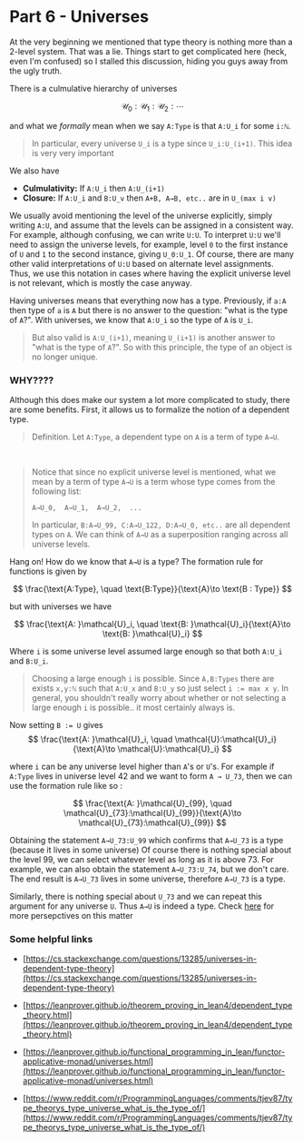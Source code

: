 # Part 6 - Universes

At the very beginning we mentioned that type theory is nothing more than a 2-level system. That was a lie. Things start to get complicated here (heck, even I'm confused) so I stalled this discussion, hiding you guys away from the ugly truth.

There is a culmulative hierarchy of universes

$$
\mathcal{U}_0:\mathcal{U}_1:\mathcal{U}_2:\cdots
$$

and what we *formally* mean when we say `A:Type` is that `A:U_i` for some `i:ℕ`. 

> In particular, every universe `U_i` is a type since `U_i:U_(i+1)`. This idea is very very important

We also have

- **Culmulativity:** If `A:U_i` then `A:U_(i+1)`
- **Closure:** If `A:U_i` and `B:U_v` then `A+B, A→B, etc..` are in `U_(max i v)`

We usually avoid mentioning the level of the universe explicitly, simply writing `A:U`, and assume that the levels can be assigned in a consistent way. For example, although confusing, we can write `U:U`. To interpret `U:U` we'll need to assign the universe levels, for example, level `0` to the first instance of `U` and `1` to the second instance, giving `U_0:U_1`. Of course, there are many other valid interpretations of `U:U` based on alternate level assignments. Thus, we use this notation in cases where having the explicit universe level is not relevant, which is mostly the case anyway.

Having universes means that everything now has a type. Previously, if `a:A` then type of `a` is `A` but there is no answer to the question: "what is the type of `A`?". With universes, we know that `A:U_i` so the type of `A` is `U_i`. 

> But also valid is `A:U_(i+1)`, meaning `U_(i+1)` is another answer to "what is the type of `A`?". So with this principle, the type of an object is no longer unique.

### WHY????

Although this does make our system a lot more complicated to study, there are some benefits. First, it allows us to formalize the notion of a dependent type. 

> Definition. Let `A:Type`, a dependent type on `A` is a term of type `A→U`.

<br> 

> Notice that since no explicit universe level is mentioned, what we mean by a term of type `A→U` is a term whose type comes from the following list:
>
> ```
> A→U_0,  A→U_1,  A→U_2,  ...
> ```
> In particular, `B:A→U_99, C:A→U_122, D:A→U_0, etc..` are all dependent types on `A`. We can think of `A→U` as a superposition ranging across all universe levels.

Hang on! How do we know that `A→U` is a type? The formation rule for functions is given by

$$
\frac{\text{A:Type}, \quad \text{B:Type}}{\text{A}\to \text{B : Type}}
$$

but with universes we have

$$
\frac{\text{A: }\mathcal{U}_i, \quad \text{B: }\mathcal{U}_i}{\text{A}\to \text{B: }\mathcal{U}_i}
$$

Where `i` is some universe level assumed large enough so that both `A:U_i` and `B:U_i`. 

> Choosing a large enough `i` is possible. Since `A,B:Types` there are exists  `x,y:ℕ` such that `A:U_x` and `B:U_y` so just select `i := max x y`. In general, you shouldn't really worry about whether or not selecting a large enough `i` is possible.. it most certainly always is.

Now setting `B := U` gives 
$$
\frac{\text{A: }\mathcal{U}_i, \quad \mathcal{U}:\mathcal{U}_i}{\text{A}\to \mathcal{U}:\mathcal{U}_i}
$$

where `i` can be any universe level higher than `A`'s or `U`'s. For example if `A:Type` lives in universe level 42 and we want to form `A → U_73`, then we can use the formation rule like so :

$$
\frac{\text{A: }\mathcal{U}_{99}, \quad \mathcal{U}_{73}:\mathcal{U}_{99}}{\text{A}\to \mathcal{U}_{73}:\mathcal{U}_{99}}
$$

Obtaining the statement `A→U_73:U_99` which confirms that `A→U_73` is a type (because it lives in some universe) Of course there is nothing special about the level 99, we can select whatever level as long as it is above 73. For example, we can also obtain the statement `A→U_73:U_74`, but we don't care. The end result is `A→U_73` lives in some universe, therefore `A→U_73` is a type.

Similarly, there is nothing special about `U_73` and we can repeat this argument for any universe `U`. Thus `A→U` is indeed a type. Check [here](https://cs.stackexchange.com/questions/13285/universes-in-dependent-type-theory) for more persepctives on this matter

### Some helpful links

- [https://cs.stackexchange.com/questions/13285/universes-in-dependent-type-theory](https://cs.stackexchange.com/questions/13285/universes-in-dependent-type-theory)

- [https://leanprover.github.io/theorem_proving_in_lean4/dependent_type_theory.html](https://leanprover.github.io/theorem_proving_in_lean4/dependent_type_theory.html)

- [https://leanprover.github.io/functional_programming_in_lean/functor-applicative-monad/universes.html](https://leanprover.github.io/functional_programming_in_lean/functor-applicative-monad/universes.html)

- [https://www.reddit.com/r/ProgrammingLanguages/comments/tjev87/type_theorys_type_universe_what_is_the_type_of/](https://www.reddit.com/r/ProgrammingLanguages/comments/tjev87/type_theorys_type_universe_what_is_the_type_of/)
